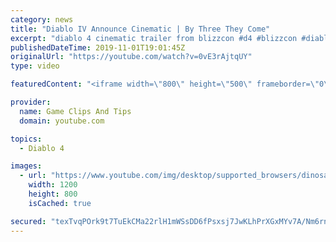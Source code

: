 ```yaml
---
category: news
title: "Diablo IV Announce Cinematic | By Three They Come"
excerpt: "diablo 4 cinematic trailer from blizzcon #d4 #blizzcon #diablo."
publishedDateTime: 2019-11-01T19:01:45Z
originalUrl: "https://youtube.com/watch?v=0vE3rAjtqUY"
type: video

featuredContent: "<iframe width=\"800\" height=\"500\" frameborder=\"0\" src=\"https://www.youtube.com/embed/0vE3rAjtqUY\" allow=\"accelerometer; autoplay; encrypted-media; gyroscope; picture-in-picture\" allowfullscreen></iframe>"

provider:
  name: Game Clips And Tips
  domain: youtube.com

topics:
  - Diablo 4

images:
  - url: "https://www.youtube.com/img/desktop/supported_browsers/dinosaur.png"
    width: 1200
    height: 800
    isCached: true

secured: "texTvqPOrk9t7TuEkCMa22rlH1mWSsDD6fPsxsj7JwKLhPrXGxMYv7A/Nm6rnqG4OLqWu8VKl9dSvK0gb26CrpjcTWOfOLNCeWfvVnJ0tE6ld8MgkE2UbY6iTf6MvX8zAVYUPbi1vEit3EKCK/0R0Go+fcsAagRGek2RI9Nf9mHggEN5It4CngLjHJ8zfOPUqBuKZe1NptTIDWOWSz36NicGan23fECX57hj9iSUDJsZbJQXNRVxr/ukYNGkEbvPCMz+5kMGY6Rf0j2dQ7ID8E1x8ssloRTjdJpTm3u2QJqJ30H/++B9FVcFDVaJlkJcr6zSjYgi3mOfcSNmER+ECufcWoAKoOb9Z9DsEdfhKJfBrpFLPEmM787vCi9VdtQNnFtjQiWGT70PGdvgb4PEGA==;b9F2kfoLJLGuoNbPttzyBw=="
---
```


